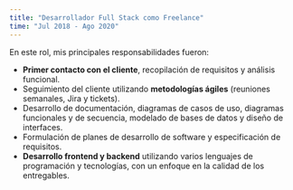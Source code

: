 ```yaml
---
title: "Desarrollador Full Stack como Freelance"
time: "Jul 2018 - Ago 2020"
---
```

En este rol, mis principales responsabilidades fueron:
* **Primer contacto con el cliente**, recopilación de requisitos y análisis funcional.
* Seguimiento del cliente utilizando **metodologías ágiles** (reuniones semanales, Jira y tickets).
* Desarrollo de documentación, diagramas de casos de uso, diagramas funcionales y de secuencia, modelado de bases de datos y diseño de interfaces.
* Formulación de planes de desarrollo de software y especificación de requisitos.
* **Desarrollo frontend y backend** utilizando varios lenguajes de programación y tecnologías, con un enfoque en la calidad de los entregables.
